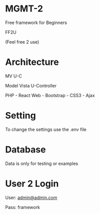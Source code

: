 # MGMT-2
Free framework for Beginners

FF2U

(Feel free 2 use)

# Architecture
MV U-C

Model Vista U-Controller

PHP - React Web - Bootstrap - CSS3 - Ajax

# Setting
To change the settings use the .env file

# Database
Data is only for testing or examples

# User 2 Login
User: admin@admin.com

Pass: framework

